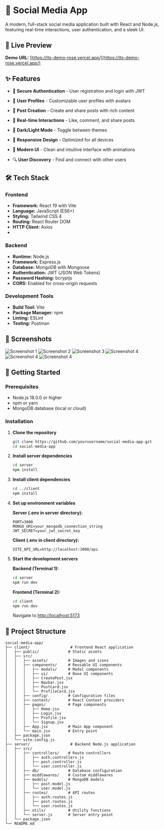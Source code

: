 # 🌟 Social Media App

A modern, full-stack social media application built with React and Node.js, featuring real-time interactions, user authentication, and a sleek UI.

## 🚀 Live Preview

**Demo URL:** [https://its-demo-rose.vercel.app/](https://its-demo-rose.vercel.app/)

## ✨ Features

- 🔐 **Secure Authentication** - User registration and login with JWT
- 👤 **User Profiles** - Customizable user profiles with avatars
- 📝 **Post Creation** - Create and share posts with rich content
- 💬 **Real-time Interactions** - Like, comment, and share posts
- 🌙 **Dark/Light Mode** - Toggle between themes
- 📱 **Responsive Design** - Optimized for all devices

- 🎨 **Modern UI** - Clean and intuitive interface with animations
- 🔍 **User Discovery** - Find and connect with other users

## 🛠️ Tech Stack

### Frontend
- **Framework:** React 19 with Vite
- **Language:** JavaScript (ES6+)
- **Styling:** Tailwind CSS 4
- **Routing:** React Router DOM
- **HTTP Client:** Axios
- 

### Backend
- **Runtime:** Node.js
- **Framework:** Express.js
- **Database:** MongoDB with Mongoose
- **Authentication:** JWT (JSON Web Tokens)
- **Password Hashing:** bcryptjs
- **CORS:** Enabled for cross-origin requests


### Development Tools
- **Build Tool:** Vite
- **Package Manager:** npm
- **Linting:** ESLint
- **Testing:** Postman



## 📸 Screenshots


![Screenshot 1](/client/public/screenshots/s1.png)
![Screenshot 2](/client/public/screenshots/s2.png)
![Screenshot 3](/client/public/screenshots/s3.png)
![Screenshot 4](/client/public/screenshots/s4.png)
![Screenshot 4](/client/public/screenshots/s5.png)
![Screenshot 4](/client/public/screenshots/s6.png)



## 🚀 Getting Started

### Prerequisites

- Node.js 18.0.0 or higher
- npm or yarn
- MongoDB database (local or cloud)

### Installation

1. **Clone the repository**
   ```bash
   git clone https://github.com/yourusername/social-media-app.git
   cd social-media-app
   ```

2. **Install server dependencies**
   ```bash
   cd server
   npm install
   ```

3. **Install client dependencies**
   ```bash
   cd ../client
   npm install
   ```

4. **Set up environment variables**
   
   **Server (.env in server directory):**
   ```env
   PORT=3000
   MONGO_URI=your_mongodb_connection_string
   JWT_SECRET=your_jwt_secret_key
   ```
   
   **Client (.env in client directory):**
   ```env
   VITE_API_URL=http://localhost:3000/api
   ```

5. **Start the development servers**
   
   **Backend (Terminal 1):**
   ```bash
   cd server
   npm run dev
   ```
   
   **Frontend (Terminal 2):**
   ```bash
   cd client
   npm run dev
   ```

   Navigate to [http://localhost:5173](http://localhost:5173)

## 📁 Project Structure

```
social-media-app/
├── client/                  # Frontend React application
│   ├── public/             # Static assets
│   ├── src/
│   │   ├── assets/         # Images and icons
│   │   ├── components/     # Reusable UI components
│   │   │   ├── modals/     # Modal components
│   │   │   ├── ui/         # Base UI components
│   │   │   ├── CreatePost.jsx
│   │   │   ├── Navbar.jsx
│   │   │   ├── PostCard.jsx
│   │   │   └── ProfileCard.jsx
│   │   ├── config/         # Configuration files
│   │   ├── context/        # React Context providers
│   │   ├── pages/          # Page components
│   │   │   ├── Home.jsx
│   │   │   ├── Login.jsx
│   │   │   ├── Profile.jsx
│   │   │   └── Signup.jsx
│   │   ├── App.jsx         # Main App component
│   │   └── main.jsx        # Entry point
│   ├── package.json
│   └── vite.config.js
├── server/                  # Backend Node.js application
│   ├── src/
│   │   ├── controllers/    # Route controllers
│   │   │   ├── auth.controllers.js
│   │   │   ├── post.controller.js
│   │   │   └── user.controller.js
│   │   ├── db/             # Database configuration
│   │   ├── middlewares/    # Custom middlewares
│   │   ├── models/         # MongoDB models
│   │   │   ├── post.model.js
│   │   │   └── user.model.js
│   │   ├── routes/         # API routes
│   │   │   ├── auth.routes.js
│   │   │   ├── post.routes.js
│   │   │   └── user.routes.js
│   │   ├── utils/          # Utility functions
│   │   └── server.js       # Server entry point
│   └── package.json
└── README.md
```

